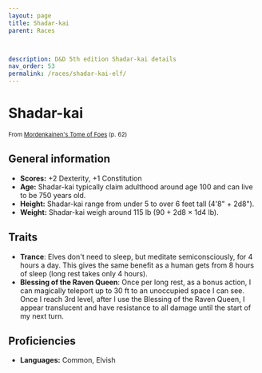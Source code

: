 ```yaml
---
layout: page
title: Shadar-kai
parent: Races



description: D&D 5th edition Shadar-kai details
nav_order: 53
permalink: /races/shadar-kai-elf/
---
```


# Shadar-kai

<small>From <a target="_blank" href="https://dnd.wizards.com/products/tabletop-games/rpg-products/mordenkainens-tome-foes">Mordenkainen's Tome of Foes</a> (p. 62)</small>

## General information

- **Scores:** +2 Dexterity, +1 Constitution
- **Age:** Shadar-kai typically claim adulthood around age 100 and can live to be 750 years old.
- **Height:** Shadar-kai range from under 5 to over 6 feet tall (4'8" + 2d8").
- **Weight:** Shadar-kai weigh around 115 lb (90 + 2d8 × 1d4 lb).

## Traits

- **Trance**: Elves don't need to sleep, but meditate semiconsciously, for 4 hours a day. This gives the same benefit as a human gets from 8 hours of sleep (long rest takes only 4 hours).
- **Blessing of the Raven Queen**: Once per long rest, as a bonus action, I can magically teleport up to 30 ft to an unoccupied space I can see. Once I reach 3rd level, after I use the Blessing of the Raven Queen, I appear translucent and have resistance to all damage until the start of my next turn.

## Proficiencies

- **Languages:** Common, Elvish